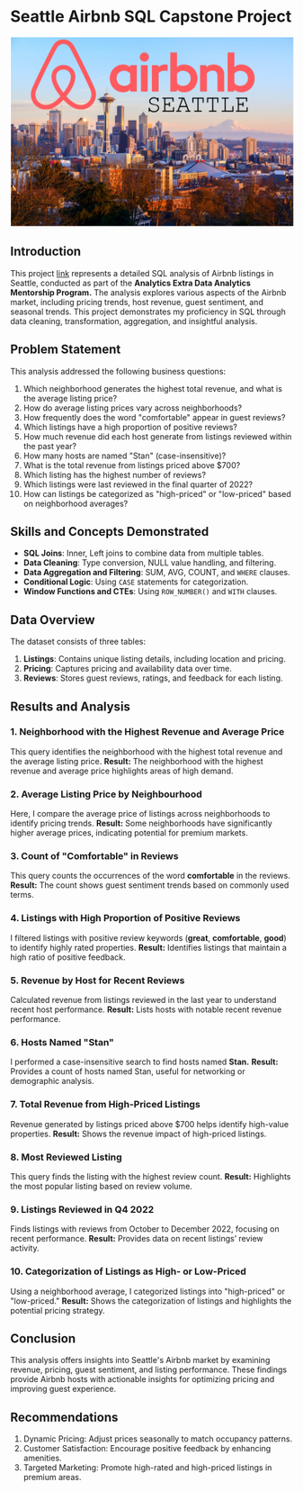 # Seattle Airbnb SQL Capstone Project
![](https://github.com/Thomas-Nyanumba/Seattle-Airbnb-Project/blob/main/Seattle%20Airbnb.png)

## Introduction 
This project [link](https://github.com/Thomas-Nyanumba/Seattle-Airbnb-Project/blob/main/ProjectSQLCode.sql) represents a detailed SQL analysis of Airbnb listings in Seattle, conducted as part of the **Analytics Extra Data Analytics Mentorship Program.** The analysis explores various aspects of the Airbnb market, including pricing trends, host revenue, guest sentiment, and seasonal trends. This project demonstrates my proficiency in SQL through data cleaning, transformation, aggregation, and insightful analysis.

## Problem Statement
This analysis addressed the following business questions:
1. Which neighborhood generates the highest total revenue, and what is the average listing price?
2. How do average listing prices vary across neighborhoods?
3. How frequently does the word "comfortable" appear in guest reviews?
4. Which listings have a high proportion of positive reviews?
5. How much revenue did each host generate from listings reviewed within the past year?
6. How many hosts are named "Stan" (case-insensitive)?
7. What is the total revenue from listings priced above $700?
8. Which listing has the highest number of reviews?
9. Which listings were last reviewed in the final quarter of 2022?
10. How can listings be categorized as "high-priced" or "low-priced" based on neighborhood averages?

## Skills and Concepts Demonstrated
- **SQL Joins**: Inner, Left joins to combine data from multiple tables.
- **Data Cleaning**: Type conversion, NULL value handling, and filtering.
- **Data Aggregation and Filtering**: SUM, AVG, COUNT, and `WHERE` clauses.
- **Conditional Logic**: Using `CASE` statements for categorization.
- **Window Functions and CTEs**: Using `ROW_NUMBER()` and `WITH` clauses.

## Data Overview
The dataset consists of three tables:
1. **Listings**: Contains unique listing details, including location and pricing.
2. **Pricing**: Captures pricing and availability data over time.
3. **Reviews**: Stores guest reviews, ratings, and feedback for each listing.

## Results and Analysis
### 1. Neighborhood with the Highest Revenue and Average Price
This query identifies the neighborhood with the highest total revenue and the average listing price.
**Result:** The neighborhood with the highest revenue and average price highlights areas of high demand.

### 2. Average Listing Price by Neighbourhood
Here, I compare the average price of listings across neighborhoods to identify pricing trends.
**Result:** Some neighborhoods have significantly higher average prices, indicating potential for premium markets. 

### 3. Count of "Comfortable" in Reviews
This query counts the occurrences of the word **comfortable** in the reviews.
**Result:** The count shows guest sentiment trends based on commonly used terms.

### 4. Listings with High Proportion of Positive Reviews
I filtered listings with positive review keywords (**great**, **comfortable**, **good**) to identify highly rated properties.
**Result:** Identifies listings that maintain a high ratio of positive feedback.

### 5. Revenue by Host for Recent Reviews
Calculated revenue from listings reviewed in the last year to understand recent host performance.
**Result:** Lists hosts with notable recent revenue performance.

### 6. Hosts Named "Stan"
I performed a case-insensitive search to find hosts named **Stan.**
**Result:** Provides a count of hosts named Stan, useful for networking or demographic analysis.

### 7. Total Revenue from High-Priced Listings
Revenue generated by listings priced above $700 helps identify high-value properties.
**Result:** Shows the revenue impact of high-priced listings.

### 8. Most Reviewed Listing
This query finds the listing with the highest review count.
**Result:** Highlights the most popular listing based on review volume.

### 9. Listings Reviewed in Q4 2022
Finds listings with reviews from October to December 2022, focusing on recent performance.
**Result:** Provides data on recent listings’ review activity.

### 10. Categorization of Listings as High- or Low-Priced
Using a neighborhood average, I categorized listings into "high-priced" or "low-priced."
**Result:** Shows the categorization of listings and highlights the potential pricing strategy.

## Conclusion 
This analysis offers insights into Seattle's Airbnb market by examining revenue, pricing, guest sentiment, and listing performance. These findings provide Airbnb hosts with actionable insights for optimizing pricing and improving guest experience.

## Recommendations 
1. Dynamic Pricing: Adjust prices seasonally to match occupancy patterns.
2. Customer Satisfaction: Encourage positive feedback by enhancing amenities.
3. Targeted Marketing: Promote high-rated and high-priced listings in premium areas.
